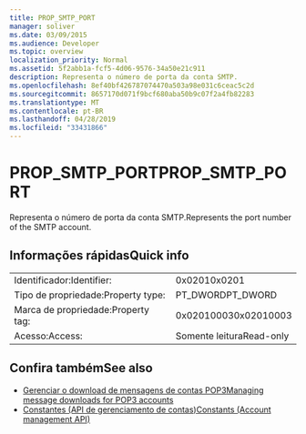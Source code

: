 ```yaml
---
title: PROP_SMTP_PORT
manager: soliver
ms.date: 03/09/2015
ms.audience: Developer
ms.topic: overview
localization_priority: Normal
ms.assetid: 5f2abb1a-fcf5-4d06-9576-34a50e21c911
description: Representa o número de porta da conta SMTP.
ms.openlocfilehash: 8ef40bf426787074470a503a98e031c6ceac5c2d
ms.sourcegitcommit: 8657170d071f9bcf680aba50b9c07f2a4fb82283
ms.translationtype: MT
ms.contentlocale: pt-BR
ms.lasthandoff: 04/28/2019
ms.locfileid: "33431866"
---
```

# <a name="propsmtpport"></a><span data-ttu-id="038df-103">PROP_SMTP_PORT</span><span class="sxs-lookup"><span data-stu-id="038df-103">PROP_SMTP_PORT</span></span>

<span data-ttu-id="038df-104">Representa o número de porta da conta SMTP.</span><span class="sxs-lookup"><span data-stu-id="038df-104">Represents the port number of the SMTP account.</span></span>
  
## <a name="quick-info"></a><span data-ttu-id="038df-105">Informações rápidas</span><span class="sxs-lookup"><span data-stu-id="038df-105">Quick info</span></span>

|||
|:-----|:-----|
|<span data-ttu-id="038df-106">Identificador:</span><span class="sxs-lookup"><span data-stu-id="038df-106">Identifier:</span></span>  <br/> |<span data-ttu-id="038df-107">0x0201</span><span class="sxs-lookup"><span data-stu-id="038df-107">0x0201</span></span>  <br/> |
|<span data-ttu-id="038df-108">Tipo de propriedade:</span><span class="sxs-lookup"><span data-stu-id="038df-108">Property type:</span></span>  <br/> |<span data-ttu-id="038df-109">PT_DWORD</span><span class="sxs-lookup"><span data-stu-id="038df-109">PT_DWORD</span></span>  <br/> |
|<span data-ttu-id="038df-110">Marca de propriedade:</span><span class="sxs-lookup"><span data-stu-id="038df-110">Property tag:</span></span>  <br/> |<span data-ttu-id="038df-111">0x02010003</span><span class="sxs-lookup"><span data-stu-id="038df-111">0x02010003</span></span>  <br/> |
|<span data-ttu-id="038df-112">Acesso:</span><span class="sxs-lookup"><span data-stu-id="038df-112">Access:</span></span>  <br/> |<span data-ttu-id="038df-113">Somente leitura</span><span class="sxs-lookup"><span data-stu-id="038df-113">Read-only</span></span>  <br/> |
   
## <a name="see-also"></a><span data-ttu-id="038df-114">Confira também</span><span class="sxs-lookup"><span data-stu-id="038df-114">See also</span></span>

- [<span data-ttu-id="038df-115">Gerenciar o download de mensagens de contas POP3</span><span class="sxs-lookup"><span data-stu-id="038df-115">Managing message downloads for POP3 accounts</span></span>](managing-message-downloads-for-pop3-accounts.md) 
- [<span data-ttu-id="038df-116">Constantes (API de gerenciamento de contas)</span><span class="sxs-lookup"><span data-stu-id="038df-116">Constants (Account management API)</span></span>](constants-account-management-api.md)

